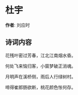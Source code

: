# 杜宇

**作者**: 刘应时

## 诗词内容

花残叶密过芳春，江北江南烟水昏。

何处飞来恼归客，小窗梦破正消魂。

月明声在溪桥侧，雨后人行绿树村。

啼得崔郎肠欲断，桃花颜色怅何存。

